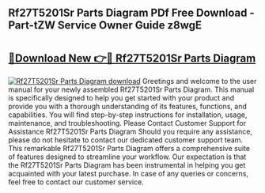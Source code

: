 ## Rf27T5201Sr Parts Diagram PDf Free Download - Part-tZW Service Owner Guide z8wgE

# <h2><a href="http://dfkpv8.blite.top/?on=Rf27T5201Sr+Parts+Diagram">🔗Download New 👉🔴 Rf27T5201Sr Parts Diagram</a></h2>

[![Rf27T5201Sr Parts Diagram download](https://i.imgur.com/lujVjoI.png)](http://dfkpv8.blite.top/?on=Rf27T5201Sr+Parts+Diagram)
Greetings and welcome to the user manual for your newly assembled Rf27T5201Sr Parts Diagram. This manual is specifically designed to help you get started with your product and provide you with a thorough understanding of its features, functions, and capabilities. You will find step-by-step instructions for installation, usage, maintenance, and troubleshooting. Please Contact Customer Support for Assistance Rf27T5201Sr Parts Diagram Should you require any assistance, please do not hesitate to contact our dedicated customer support team. This remarkable Rf27T5201Sr Parts Diagram offers a comprehensive suite of features designed to streamline your workflow. Our expectation is that the Rf27T5201Sr Parts Diagram has been instrumental in helping you get acquainted with your latest purchase. In case of any queries or concerns, feel free to contact our customer service.
